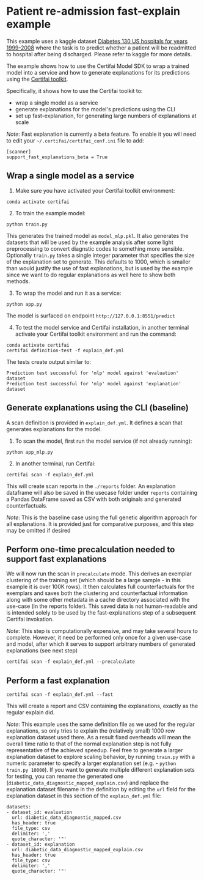 # Patient re-admission fast-explain example

This example uses a kaggle dataset [Diabetes 130 US hospitals for years 1999-2008](https://www.kaggle.com/brandao/diabetes) where the task is to predict whether a patient will be readmitted to hospital after being discharged. Please refer to kaggle for more details.

 The example shows how to use the Certifai Model SDK to wrap a trained model into a service and how to generate explanations for its predictions
 using the
 [Certifai toolkit](https://cognitivescale.github.io/cortex-certifai/docs/about).

Specifically, it shows how to use the Certifai toolkit to:
 * wrap a single model as a service
 * generate explanations for the model's predictions using the CLI
 * set up fast-explanation, for generating large numbers of explanations at scale

*Note*:  Fast explanation is currently a beta feature.  To enable it you will need to
edit your `~/.certifai/certifai_conf.ini` file to add:
```
[scanner]
support_fast_explanations_beta = True
```
## Wrap a single model as a service

1. Make sure you have activated your Certifai toolkit environment:
```
conda activate certifai
```

2. To train the example model:
```
python train.py
```
This generates the trained model as `model_mlp.pkl`.  It also generates the datasets that will be used
by the example analysis after some light preprocessing to convert diagnstic codes
to something more sensible.  Optionally `train.py` takes a single integer parameter
that specifies the size of the explanation set to generate.  This defaults to
1000, which is smaller than would justify the use of fast explanations, but is used
by the example since we want to do regular explanations as well here to show both
methods.

3. To wrap the model and run it as a service:
```
python app.py
```
The model is surfaced on endpoint `http://127.0.0.1:8551/predict`


4. To test the model service and Certifai installation, in another terminal activate your Certifai toolkit
environment and run the command:
```
conda activate certifai
certifai definition-test -f explain_def.yml
```
The tests create output similar to:
```
Prediction test successful for 'mlp' model against 'evaluation' dataset
Prediction test successful for 'mlp' model against 'explanation' dataset
```

## Generate explanations using the CLI (baseline)

A scan definition is provided in `explain_def.yml`. It defines
a scan that generates explanations for the model.

1. To scan the model, first run the model service (if not already running):
```
python app_mlp.py
```

2. In another terminal, run Certifai:
```
certifai scan -f explain_def.yml
```
This will create scan reports in the `./reports` folder.  An explanation dataframe
will also be saved in the usecase folder under `reports` containing a Pandas DataFrame
saved as CSV with both originals and generated counterfactuals.

*Note*: This is the baseline case using the full genetic algorithm approach for all
explanations.  It is provided just for comparative purposes, and this step may be omitted if desired

## Perform one-time precalculation needed to support fast explanations

We will now run the scan in `precalculate` mode.  This derives an exemplar clustering
of the training set (which should be a large sample - in this example it is over 100K rows).
It then calculates full counterfactuals for the exemplars and saves both the clustering
and counterfactual information along with some other metadata in a cache directory
associated with the use-case (in the reports folder).  This saved data is not human-readable
and is intended solely to be used by the fast-explanations step of a subsequent Certifai invokation.

*Note*: This step is computationally expensive, and may take several hours to
complete.  However, it need be performed only once for a given use-case and model, after
which it serves to support arbitrary numbers of generated explanations (see next step)

```
certifai scan -f explain_def.yml --precalculate
```

## Perform a fast explanation

```
certifai scan -f explain_def.yml --fast
```

This will create a report and CSV containing the explanations, exactly as the regular
explain did.

*Note*: This example uses the same definition file as we used for the regular explanations, so
only tries to explain the (relatively small) 1000 row explanation dataset used there.
As a result fixed overheads will mean the overall time ratio to that of the normal
explanation step is not fully representative of the achieved speedup. Feel free to
generate a larger explanation dataset to explore scaling behavior, by running `train.py` with
a numeric parameter to specify a larger explanation set (e.g. - `python train.py 10000`).
If you want to generate multiple different explanation sets for testing, you can rename the generated
one (`diabetic_data_diagnostic_mapped_explain.csv`) and replace the explanation dataset filename in the definition
by editing the `url` field for the explanation dataset in this section of the `explain_def.yml` file:
```
datasets:
- dataset_id: evaluation
  url: diabetic_data_diagnostic_mapped.csv
  has_header: true
  file_type: csv
  delimiter: ','
  quote_character: '"'
- dataset_id: explanation
  url: diabetic_data_diagnostic_mapped_explain.csv
  has_header: true
  file_type: csv
  delimiter: ','
  quote_character: '"'
```